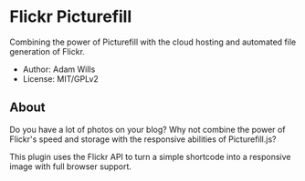 # Flickr Picturefill
Combining the power of Picturefill with the cloud hosting and automated file generation of Flickr.

* Author: Adam Wills
* License: MIT/GPLv2

## About
Do you have a lot of photos on your blog? Why not combine the power of Flickr's speed and storage with the responsive abilities of Picturefill.js?

This plugin uses the Flickr API to turn a simple shortcode into a responsive image with full browser support.